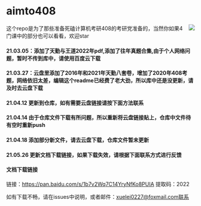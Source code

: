 # aimto408
<img align="right" src="https://github-readme-stats.vercel.app/api?username=xiaolei565&show_icons=true&icon_color=CE1D2D&text_color=718096&bg_color=ffffff&hide_title=true" />
这个repo是为了那些准备死磕计算机考研408的考研党准备的，当然你如果4门课中的部分也可以看看，欢迎star





#### 21.03.05：添加了天勤与王道2022年pdf,添加了往年真题合集,由于个人网络问题，暂时不传到库中，请使用百度云下载

#### 21.03.27：云盘里添加了2016年和2021年天勤八套卷，增加了2020年408考题，网络依旧太差，编辑这个readme已经费了老大劲，所以库中还是没更新，请及时去云盘下载

#### 21.04.12 更新到仓库，如有需要云盘链接请按下面方法联系

#### 21.04.14 由于仓库文件下载有所问题，所以重新将云盘链接贴上，仓库中文件待有空时重新push

#### 21.04.18 添加部分新文件，请去云盘下载，仓库文件暂未更新

#### 21.05.26 更新文档下载链接，如果下载失效，请根据下面联系方式进行反馈


#### 文档下载链接
链接：https://pan.baidu.com/s/1b7v2Wq7C14YryNfKo8PUIA
提取码：2022




如有下载不畅，请在issues中说明，或者邮件：xuelei0227@foxmail.com联系
